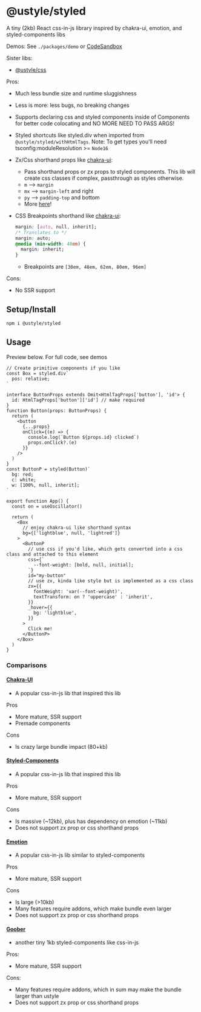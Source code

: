 # @ustyle/styled

A tiny (2kb) React css-in-js library inspired by chakra-ui, emotion, and styled-components libs

Demos: See `./packages/demo` or [CodeSandbox](https://codesandbox.io/s/64r9px?file=/src/App.tsx)

Sister libs:

- [@ustyle/css](https://www.npmjs.com/package/@ustyle/css)

Pros:

- Much less bundle size and runtime sluggishness
- Less is more: less bugs, no breaking changes
- Supports declaring css and styled components inside of Components for better code colocating and NO MORE NEED TO PASS ARGS!
- Styled shortcuts like styled.div when imported from `@ustyle/styled/withHtmlTags`. Note: To get types you'll need tsconfig:moduleResolution >= `Node16`
- Zx/Css shorthand props like [chakra-ui](https://chakra-ui.com/docs/styled-system/style-props):
  - Pass shorthand props or zx props to styled components. This lib will create css classes if complex, passthrough as styles otherwise.
  - `m` --> `margin`
  - `mx` --> `margin-left` and right
  - `py` --> `padding-top` and bottom
  - More [here](https://github.com/bdombro/ustyle/blob/65bf012086760b7e481a4064f3be8aea6a098b91/packages/css/src/index.ts#L73)!
- CSS Breakpoints shorthand like [chakra-ui](https://chakra-ui.com/docs/styled-system/responsive-styles):

  ```css
  margin: [auto, null, inherit];
  /* Translates to */
  margin: auto;
  @media (min-width: 48em) {
    margin: inherit;
  }
  ```

  - Breakpoints are `[30em, 48em, 62em, 80em, 96em]`

Cons:

- No SSR support

## Setup/Install

```bash
npm i @ustyle/styled
```

## Usage

Preview below. For full code, see demos

```tsx
// Create primitive components if you like
const Box = styled.div`
  pos: relative;
`

interface ButtonProps extends Omit<HtmlTagProps['button'], 'id'> {
  id: HtmlTagProps['button']['id'] // make required
}
function Button(props: ButtonProps) {
  return (
    <button
      {...props}
      onClick={(e) => {
        console.log(`Button ${props.id} clicked`)
        props.onClick?.(e)
      }}
    />
  )
}
const ButtonP = styled(Button)`
  bg: red;
  c: white;
  w: [100%, null, inherit];
`

export function App() {
  const on = useOscillator()

  return (
    <Box
      // enjoy chakra-ui like shorthand syntax
      bg={['lightblue', null, 'lightred']}
    >
      <ButtonP
        // use css if you'd like, which gets converted into a css class and attached to this element
        css={`
          --font-weight: [bold, null, initial];
        `}
        id="my-button"
        // use zx, kinda like style but is implemented as a css class
        zx={{
          fontWeight: 'var(--font-weight)',
          textTransform: on ? 'uppercase' : 'inherit',
        }}
        _hover={{
          bg: 'lightblue',
        }}
      >
        Click me!
      </ButtonP>
    </Box>
  )
}
```

### Comparisons

#### [Chakra-UI](https://chakra-ui.com/)

- A popular css-in-js lib that inspired this lib

Pros

- More mature, SSR support
- Premade components

Cons

- Is crazy large bundle impact (80+kb)

#### [Styled-Components](https://github.com/styled-components/styled-components)

- A popular css-in-js lib that inspired this lib

Pros

- More mature, SSR support

Cons

- Is massive (~12kb), plus has dependency on emotion (~11kb)
- Does not support zx prop or css shorthand props

#### [Emotion](https://emotion.sh/docs/introduction)

- A popular css-in-js lib similar to styled-components

Pros

- More mature, SSR support

Cons

- Is large (>10kb)
- Many features require addons, which make bundle even larger
- Does not support zx prop or css shorthand props

#### [Goober](https://github.com/cristianbote/goober)

- another tiny 1kb styled-components like css-in-js

Pros:

- More mature, SSR support

Cons:

- Many features require addons, which in sum may make the bundle larger than ustyle
- Does not support zx prop or css shorthand props
